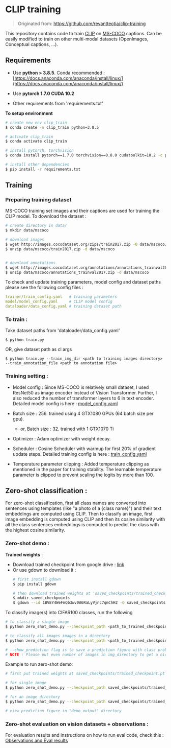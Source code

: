 # CLIP training

> Originated from: https://github.com/revantteotia/clip-training

This repository contains code to train [CLIP](https://github.com/openai/CLIP) on [MS-COCO](https://cocodataset.org/#home) captions. 
Can be easily modified to train on other multi-modal datasets (OpenImages, Conceptual captions, ...).

## Requirements
* Use **python > 3.8.5**. Conda recommended : [https://docs.anaconda.com/anaconda/install/linux/](https://docs.anaconda.com/anaconda/install/linux/)

* Use **pytorch 1.7.0 CUDA 10.2**

* Other requirements from 'requirements.txt'

**To setup environment**
```bash
# create new env clip_train
$ conda create -n clip_train python=3.8.5

# activate clip_train
$ conda activate clip_train

# install pytorch, torchvision
$ conda install pytorch==1.7.0 torchvision==0.8.0 cudatoolkit=10.2 -c pytorch

# install other dependencies
$ pip install -r requirements.txt
```
## Training
### Preparing training dataset
MS-COCO training set images and their captions are used for training the CLIP model. 
To download the dataset :

```bash
# create directory in data/
$ mkdir data/mscoco

# download images
$ wget http://images.cocodataset.org/zips/train2017.zip -O data/mscoco/train2017.zip
$ unzip data/mscoco/train2017.zip -d data/mscoco


# download annotations 
$ wget http://images.cocodataset.org/annotations/annotations_trainval2017.zip -O data/mscoco/annotations_trainval2017.zip
$ unzip data/mscoco/annotations_trainval2017.zip -d data/mscoco
```

To check and update training parameters, model config and dataset paths please see the following config files : 
```yaml
trainer/train_config.yaml   # training parameters
model/model_config.yaml     # CLIP model config
dataloader/data_config.yaml # training dataset path
``` 

### To train : 
Take dataset paths from 'dataloader/data_config.yaml'
```
$ python train.py 
```

OR, give dataset path as cl args
```
$ python train.py --train_img_dir <path to training images directory> --train_annotation_file <path to annotation file>
```

### Training setting : 
* Model config : Since MS-COCO is relatively small dataset, I used ResNet50 as image encoder instead of Vision Transformer. Further, I also reduced the number of transformer layers to 6 in text encoder. Detailed model config is here : [model_config.yaml](/model/model_config.yaml)

* Batch size : 256. trained using 4 GTX1080 GPUs (64 batch size per gpu).   
  * or, Batch size : 32. trained with 1 GTX1070 Ti 

* Optimizer : Adam optimizer with weight decay.

* Scheduler : Cosine Scheduler with warmup for first 20% of gradient update steps.
  Detailed training config is here : [train_config.yaml](/trainer/train_config.yaml)

* Temperature parameter clipping : Added temperature clipping as mentioned in the paper for training stability. The learnable temperature parameter is clipped to prevent scaling the logits by more than 100.

## Zero-shot classification :
For zero-shot classification, first all class names are converted into sentences using templates (like "a photo of a {class name}") and their text embeddings are computed using CLIP. Then to classify an image, first image embedding is computed using CLIP and then its cosine similarity with all the class sentences embeddings is computed to predict the class with the highest cosine similarity.

### Zero-shot demo :

**Trained weights** : 

- Download trained checkpoint from google drive : [link](https://drive.google.com/file/d/1BVEY4WeFmQb3wv0A6RaLyVjnc7qmChH2/view?usp=sharing) 
- Or use gdown to download it : 
  ```bash
  # first install gdown
  $ pip install gdown

  # then download trained weights at 'saved_checkpoints/trained_checkpoint.pt'
  $ mkdir saved_checkpoints
  $ gdown --id 1BVEY4WeFmQb3wv0A6RaLyVjnc7qmChH2 -O saved_checkpoints/trained_checkpoint.pt  
  ```

To classify image(s) into CIFAR100 classes, run the following

```bash
# to classify a single image
$ python zero_shot_demo.py --checkpoint_path <path_to_trained_checkpoint.pt> --img_path <path_to_img.jpg> --show_prediction

# to classify all images images in a directory
$ python zero_shot_demo.py --checkpoint_path <path_to_trained_checkpoint.pt> --img_dir <path_to_img_directory> --show_prediction

# --show_prediction flag is to save a prediction figure with class probabilities
# NOTE : Please put even number of images in img_directory to get a nice prediction figure
```

Example to run zero-shot demo:
```bash
# first put trained weights at saved_checkpoints/trained_checkpoint.pt 

# for single image
$ python zero_shot_demo.py --checkpoint_path saved_checkpoints/trained_checkpoint.pt --img_path test_images/bicycle.jpeg --show_prediction

# for an image directory
$ python zero_shot_demo.py --checkpoint_path saved_checkpoints/trained_checkpoint.pt --img_dir test_images --show_prediction

# view prediction figure in "demo_output" directory
```

### Zero-shot evaluation on vision datasets + observations :
For evaluation results and instructions on how to run eval code, check this : [Observations and Eval results](/zero_shot_eval_output/coco_trained_clip_observations.md)
